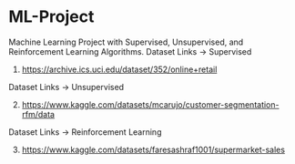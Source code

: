 # ML-Project
Machine Learning Project with Supervised, Unsupervised, and Reinforcement Learning Algorithms.
Dataset Links -> Supervised

1. https://archive.ics.uci.edu/dataset/352/online+retail


Dataset Links -> Unsupervised 

2. https://www.kaggle.com/datasets/mcarujo/customer-segmentation-rfm/data


Dataset Links -> Reinforcement Learning

3. https://www.kaggle.com/datasets/faresashraf1001/supermarket-sales

